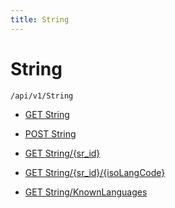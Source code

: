 ```yaml
---
title: String
---
```


# String

```http
/api/v1/String
```




* [GET String](v1String_GetStringNames.md)

* [POST String](v1String_GetStrings.md)

* [GET String/{sr_id}](v1String_GetStrings_GET.md)

* [GET String/{sr_id}/{isoLangCode}](v1String_GetString.md)

* [GET String/KnownLanguages](v1String_GetKnownLanguages.md)